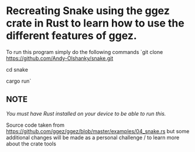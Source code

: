 # Recreating Snake using the ggez crate in Rust to learn how to use the different features of ggez.

To run this program simply do the following commands
`git clone https://github.com/Andy-Olshanky/snake.git

cd snake

cargo run`

## NOTE
*You must have Rust installed on your device to be able to run this.*

Source code taken from https://github.com/ggez/ggez/blob/master/examples/04_snake.rs but some additional changes will be made as a personal challenge / to learn more about the crate tools
